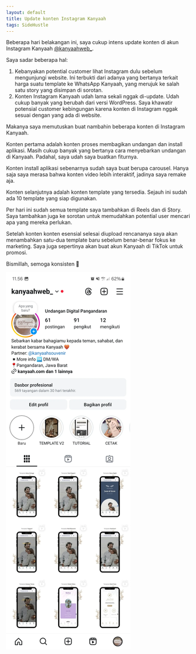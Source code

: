 ```yaml
---
layout: default
title: Update konten Instagram Kanyaah
tags: SideHustle
---
```


Beberapa hari belakangan ini, saya cukup intens update konten di akun Instagram Kanyaah [@kanyaahweb_](https://instagram.com/kanyaahweb_).

Saya sadar beberapa hal:
1. Kebanyakan potential customer lihat Instagram dulu sebelum mengunjungi website. Ini terbukti dari adanya yang bertanya terkait harga suatu template ke WhatsApp Kanyaah, yang merujuk ke salah satu story yang disimpan di sorotan.
2. Konten Instagram Kanyaah udah lama sekali nggak di-update. Udah cukup banyak yang berubah dari versi WordPress. Saya khawatir potensial customer kebingungan karena konten di Instagram nggak sesuai dengan yang ada di website.

Makanya saya memutuskan buat nambahin beberapa konten di Instagram Kanyaah.

Konten pertama adalah konten proses membagikan undangan dan install aplikasi. Masih cukup banyak yang bertanya cara menyebarkan undangan di Kanyaah. Padahal, saya udah saya buatkan fiturnya.

Konten install aplikasi sebenarnya sudah saya buat berupa carousel. Hanya saja saya merasa bahwa konten video lebih interaktif, jadinya saya remake aja.

Konten selanjutnya adalah konten template yang tersedia. Sejauh ini sudah ada 10 template yang siap digunakan.

Per hari ini sudah semua template saya tambahkan di Reels dan di Story. Saya tambahkan juga ke sorotan untuk memudahkan potential user mencari apa yang mereka perlukan.

Setelah konten konten esensial selesai diupload rencananya saya akan menambahkan satu-dua template baru sebelum benar-benar fokus ke marketing. Saya juga sepertinya akan buat akun Kanyaah di TikTok untuk promosi.

Bismillah, semoga konsisten 💪

![Instagram Kanyaah](../assets/images/2025/Screenshot_20250529_115559_Instagram.webp)
